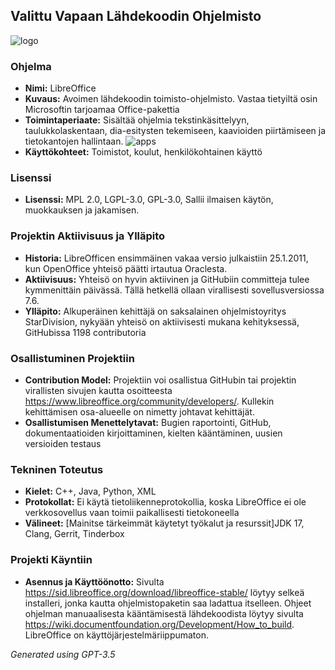 ## Valittu Vapaan Lähdekoodin Ohjelmisto
![logo](https://images.interactives.dk/libre-office4-H0zylJ-N3WleSZSBiQvv1A.png)
### Ohjelma
- **Nimi:** LibreOffice
- **Kuvaus:** Avoimen lähdekoodin toimisto-ohjelmisto. Vastaa tietyiltä osin Microsoftin tarjoamaa Office-pakettia
- **Toimintaperiaate:** Sisältää ohjelmia tekstinkäsittelyyn, taulukkolaskentaan, dia-esitysten tekemiseen, kaavioiden piirtämiseen ja tietokantojen hallintaan.
![apps](https://www.libreoffice.org/themes/libreofficenew/img/screenshots.png)
- **Käyttökohteet:** Toimistot, koulut, henkilökohtainen käyttö

### Lisenssi
- **Lisenssi:** MPL 2.0, LGPL-3.0, GPL-3.0, Sallii ilmaisen käytön, muokkauksen ja jakamisen.

### Projektin Aktiivisuus ja Ylläpito
- **Historia:** LibreOfficen ensimmäinen vakaa versio julkaistiin 25.1.2011, kun OpenOffice yhteisö päätti irtautua Oraclesta.
- **Aktiivisuus:** Yhteisö on hyvin aktiivinen ja GitHubiin committeja tulee kymmenittäin päivässä. Tällä hetkellä ollaan virallisesti sovellusversiossa 7.6.
- **Ylläpito:** Alkuperäinen kehittäjä on saksalainen ohjelmistoyritys StarDivision, nykyään yhteisö on aktiivisesti mukana kehityksessä, GitHubissa 1198 contributoria

### Osallistuminen Projektiin
- **Contribution Model:** Projektiin voi osallistua GitHubin tai projektin virallisten sivujen kautta osoitteesta https://www.libreoffice.org/community/developers/. Kullekin kehittämisen osa-alueelle on nimetty johtavat kehittäjät.
- **Osallistumisen Menettelytavat:** Bugien raportointi, GitHub, dokumentaatioiden kirjoittaminen, kielten kääntäminen, uusien versioiden testaus

### Tekninen Toteutus
- **Kielet:** C++, Java, Python, XML
- **Protokollat:** Ei käytä tietoliikenneprotokollia, koska LibreOffice ei ole verkkosovellus vaan toimii paikallisesti tietokoneella
- **Välineet:** [Mainitse tärkeimmät käytetyt työkalut ja resurssit]JDK 17, Clang, Gerrit, Tinderbox

### Projekti Käyntiin
- **Asennus ja Käyttöönotto:** Sivulta https://sid.libreoffice.org/download/libreoffice-stable/ löytyy selkeä installeri, jonka kautta ohjelmistopaketin saa ladattua itselleen. Ohjeet ohjelman manuaalisesta kääntämisestä lähdekoodista löytyy sivulta https://wiki.documentfoundation.org/Development/How_to_build. LibreOffice on käyttöjärjestelmäriippumaton.


*Generated using GPT-3.5*
